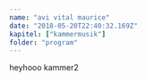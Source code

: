 ```yaml
---
name: "avi vital maurice"
date: "2018-05-20T22:40:32.169Z"
kapitel: ["kammermusik"]
folder: "program"
---
```


<p>heyhooo kammer2</p>
